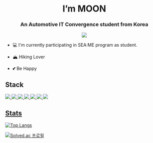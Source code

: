 <div align=center>
<h1>I’m MOON </h1>
<h3>An Automotive IT Convergence student from Korea</h3>
<img src="https://img.shields.io/badge/newsm5403@kookmin.ac.kr-EA4335?style=for-the-badge&log=appveyor&logo=gmail&logoColor=white"/>
</div>

- 💻  I'm currently participating in SEA:ME program as student.

- 🏔️  Hiking Lover

- 💕  Be Happy


## Stack
<a href="버튼을 눌렀을 때 이동할 링크" target="_blank"><img src="https://img.shields.io/badge/python-3776AB?style=for-the-badge&log=appveyor&logo=python&logoColor=white"/>
<a href="버튼을 눌렀을 때 이동할 링크" target="_blank"><img src="https://img.shields.io/badge/c++-00599C?style=for-the-badge&log=appveyor&logo=cplusplus&logoColor=white"/>
<a href="버튼을 눌렀을 때 이동할 링크" target="_blank"><img src="https://img.shields.io/badge/Delphi-EE1F35?style=for-the-badge&log=appveyor&logo=delphi&logoColor=white"/>
<a href="버튼을 눌렀을 때 이동할 링크" target="_blank"><img src="https://img.shields.io/badge/Arduino-00979D?style=for-the-badge&log=appveyor&logo=arduino&logoColor=white"/>
<a href="버튼을 눌렀을 때 이동할 링크" target="_blank"><img src="https://img.shields.io/badge/pytorch-EE4C2C?style=for-the-badge&log=appveyor&logo=pytorch&logoColor=white"/>
<a href="버튼을 눌렀을 때 이동할 링크" target="_blank"><img src="https://img.shields.io/badge/raspberry pi-A22846?style=for-the-badge&log=appveyor&logo=raspberry pi&logoColor=white"/>
<a href="버튼을 눌렀을 때 이동할 링크" target="_blank"><img src="https://img.shields.io/badge/Qt-41CD52?style=for-the-badge&log=appveyor&logo=Qt&logoColor=white"/>

## Stats
[![Top Langs](https://github-readme-stats.vercel.app/api/top-langs/?username=MoonGyu-Jeong&theme=dracula)](https://github.com/anuraghazra/github-readme-stats)

[![Solved.ac 프로필](http://mazassumnida.wtf/api/generate_badge?boj=tn1314)](https://solved.ac/tn1314)
